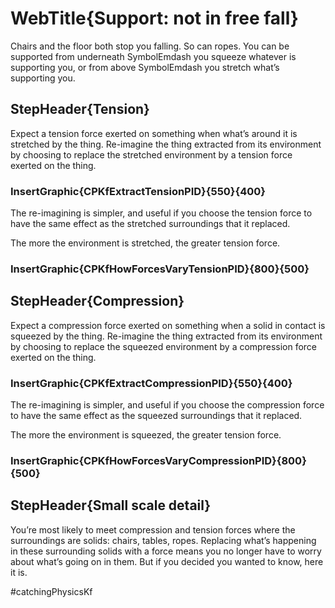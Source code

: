 # WebTitle{Support: not in free fall}

Chairs and the floor both stop you falling. So can ropes. You can be supported from underneath SymbolEmdash  you squeeze whatever is supporting you, or from above SymbolEmdash you stretch what’s supporting you.

## StepHeader{Tension}

Expect a tension force exerted on something when what’s around it is stretched by the thing. Re-imagine the thing extracted from its environment by choosing to replace the stretched environment by a tension force exerted on the thing.

### InsertGraphic{CPKfExtractTensionPID}{550}{400}

The re-imagining is simpler, and useful if you choose the tension force to have the same effect as the stretched surroundings that it replaced.

The more the environment is stretched, the greater tension force.

### InsertGraphic{CPKfHowForcesVaryTensionPID}{800}{500}

## StepHeader{Compression}

Expect a compression force exerted on something when a solid in contact is squeezed by the thing. Re-imagine the thing extracted from its environment by choosing to replace the squeezed environment by a compression force exerted on the thing.

### InsertGraphic{CPKfExtractCompressionPID}{550}{400}

The re-imagining is simpler, and useful if you choose the compression force to have the same effect as the squeezed surroundings that it replaced.

The more the environment is squeezed, the greater tension force.

### InsertGraphic{CPKfHowForcesVaryCompressionPID}{800}{500}

## StepHeader{Small scale detail}

You’re most likely to meet compression and tension forces where the surroundings are solids: chairs, tables, ropes. Replacing what’s happening in these surrounding solids with a force means you no longer have to worry about what’s going on in them. But if you decided you wanted to know, here it is.




#catchingPhysicsKf